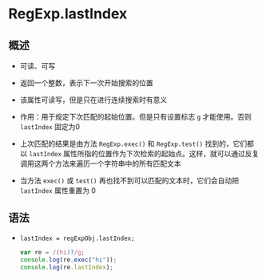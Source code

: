 # RegExp.lastIndex

## 概述

+ 可读、可写

+ 返回一个整数，表示下一次开始搜索的位置
+ 该属性可读写，但是只在进行连续搜索时有意义

+ 作用：用于规定下次匹配的起始位置。但是只有设置标志 `g` 才能使用。否则 `lastIndex` 固定为0

+ 上次匹配的结果是由方法 `RegExp.exec()` 和 `RegExp.test()` 找到的，它们都以 `lastIndex` 属性所指的位置作为下次检索的起始点。这样，就可以通过反复调用这两个方法来遍历一个字符串中的所有匹配文本

+ 当方法 `exec()` 或 `test()` 再也找不到可以匹配的文本时，它们会自动把 `lastIndex` 属性重置为 0

## 语法

+ `lastIndex = regExpObj.lastIndex;`

  ```js
  var re = /(hi)?/g;
  console.log(re.exec("hi"));
  console.log(re.lastIndex);
  ```
